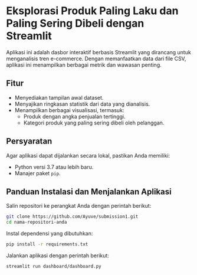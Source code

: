 # Eksplorasi Produk Paling Laku dan Paling Sering Dibeli dengan Streamlit

Aplikasi ini adalah dasbor interaktif berbasis Streamlit yang dirancang untuk menganalisis tren e-commerce. Dengan memanfaatkan data dari file CSV, aplikasi ini menampilkan berbagai metrik dan wawasan penting.

## Fitur
- Menyediakan tampilan awal dataset.
- Menyajikan ringkasan statistik dari data yang dianalisis.
- Menampilkan berbagai visualisasi, termasuk:
  - Produk dengan angka penjualan tertinggi.
  - Kategori produk yang paling sering dibeli oleh pelanggan.

## Persyaratan
Agar aplikasi dapat dijalankan secara lokal, pastikan Anda memiliki:

- Python versi 3.7 atau lebih baru.
- Manajer paket `pip`.

## Panduan Instalasi dan Menjalankan Aplikasi
Salin repositori ke perangkat Anda dengan perintah berikut:

```sh
git clone https://github.com/Ayuve/submission1.git
cd nama-repositori-anda
```

Instal dependensi yang dibutuhkan:

```sh
pip install -r requirements.txt
```

Jalankan aplikasi dengan perintah berikut:

```sh
streamlit run dashboard/dashboard.py
```
